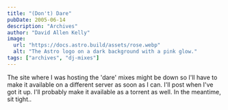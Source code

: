 ```yaml
---
title: "(Don't) Dare"
pubDate: 2005-06-14
description: "Archives"
author: "David Allen Kelly"
image:
  url: "https://docs.astro.build/assets/rose.webp"
  alt: "The Astro logo on a dark background with a pink glow."
tags: ["archives", "dj-mixes"]
---
```


The site where I was hosting the 'dare' mixes might be down so I'll have to make it available on a different server as soon as I can. I'll post when I've got it up. I'll probably make it available as a torrent as well. In the meantime, sit tight..

